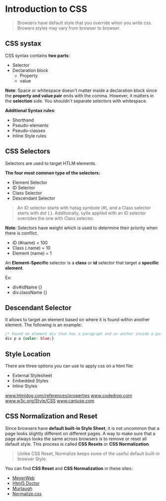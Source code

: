 Introduction to CSS
===================
> Browsers have default style that you override when you write css.
Browers styles may vary from browser to browser.

CSS systax
----------
CSS syntax contains **two parts**:

+ Selector
+ Declaration block
	+ Property
	+ value

**Note**: Space or whitespace doesn't matter inside a declaration block since the **property and value pair** ends with the comma. However, it matters in the **selection** side. You shouldn't separate selectors with whitespace.

**Additional Syntax rules**:
+ Shorthand
+ Pseudo-elements
+ Pseudo-classes
+ Inline Style rules

CSS Selectors
-------------
Selectors are used to target HTLM elements.

**The four most common type of the selectors:**
+ Element Selector
+ ID Selector
+ Class Selector
+ Descendant Selector

> An ID selector starts with hatag symbole (#), and a Class selector starts with dot (.).
Additionally, sytle applied with an ID selector overrides the one with Class selector.

**Note**: Selectors have weight which is used to determine their priority when there is conflict.
+ ID (#name) = 100
+ Class (.name) = 10
+ Element (name) = 1


An **Element-Specific** selector is a **class** or **id** selector that target a **specific element**.

Ex:
+ div#idName {}
+ div.className {}


Descendant Selector
-------------------
It allows to target an element based on where it is found within another element. 
The following is an example:

```css
/* Found an element div that has a paragraph and an anchor inside a paragraph*/
div p a {color: blue;}
```

Style Location
--------------
There are three options you can use to apply css on a html file:

+ External Stylesheet
+ Embedded Styles
+ Inline Styles

www.htmldog.com/references/properties
www.codedrop.com
www.w3c.org/Style/CSS
www.caniuse.com


CSS Normalization and Reset
---------------------------

Since browsers have **default built-in Style Sheet**, it is not uncommon that a page looks slightly different on different pages.
A way to make sure that a page always looks the same across browsers is to remove or reset all default style. This process is called **CSS Resets** or **CSS Normalization**.

> Unlike CSS Reset, Normalize keeps some of the useful default built-in browser Style.

You can find **CSS Reset** and **CSS Normalization** in these sites:
+ [MeyerWeb](http://meyerweb.com/eric/tools/css/reset)
+ [Html5 Doctor](http://html5doctor.com/html-5-reset-stylesheet)
+ [Murtaugh](https://github.com/murtaugh/HTML5-Reset)
+ [Normalize.css](http://necolas.github.io/normalize.css)




